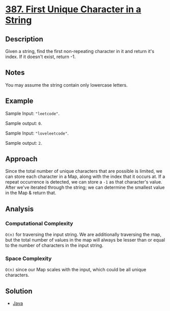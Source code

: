 # [387. First Unique Character in a String](https://leetcode.com/problems/first-unique-character-in-a-string/)

## Description

Given a string, find the first non-repeating character in it and return it's index. If it doesn't exist, return -1.

## Notes

You may assume the string contain only lowercase letters.

## Example

Sample Input: `"leetcode"`.

Sample output: `0`.

Sample Input: `"loveleetcode"`.

Sample output: `2`.

## Approach

Since the total number of unique characters that are possible is limited, we can store each character in a Map, along with the index that it occurs at. If a repeat occurrence is detected, we can store a `-1` as that character's value. After we've iterated through the string; we can determine the smallest value in the Map & return that.

## Analysis

### Computational Complexity

`O(n)` for traversing the input string. We are additionally traversing the map, but the total number of values in the map will always be lesser than or equal to the number of characters in the input string.

### Space Complexity

`O(n)` since our Map scales with the input, which could be all unique characters.

## Solution

 - [Java](Solution.java)
